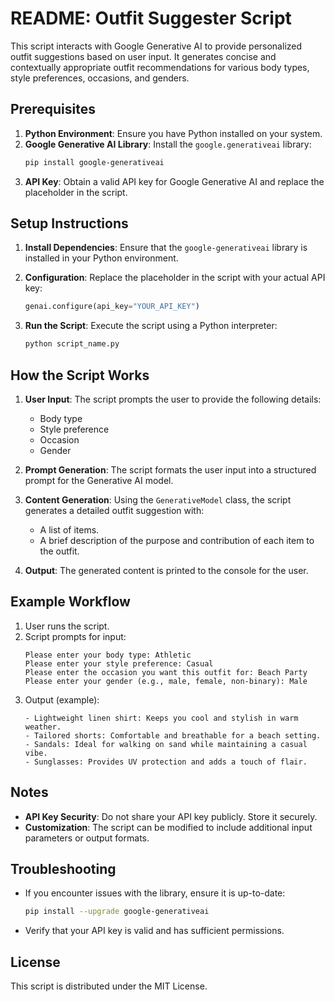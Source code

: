 # README: Outfit Suggester Script

This script interacts with Google Generative AI to provide personalized outfit suggestions based on user input. It generates concise and contextually appropriate outfit recommendations for various body types, style preferences, occasions, and genders.

## Prerequisites

1. **Python Environment**: Ensure you have Python installed on your system.
2. **Google Generative AI Library**: Install the `google.generativeai` library:
   ```bash
   pip install google-generativeai
   ```
3. **API Key**: Obtain a valid API key for Google Generative AI and replace the placeholder in the script.

## Setup Instructions

1. **Install Dependencies**:
   Ensure that the `google-generativeai` library is installed in your Python environment.

2. **Configuration**:
   Replace the placeholder in the script with your actual API key:
   ```python
   genai.configure(api_key="YOUR_API_KEY")
   ```

3. **Run the Script**:
   Execute the script using a Python interpreter:
   ```bash
   python script_name.py
   ```

## How the Script Works

1. **User Input**:
   The script prompts the user to provide the following details:
   - Body type
   - Style preference
   - Occasion
   - Gender

2. **Prompt Generation**:
   The script formats the user input into a structured prompt for the Generative AI model.

3. **Content Generation**:
   Using the `GenerativeModel` class, the script generates a detailed outfit suggestion with:
   - A list of items.
   - A brief description of the purpose and contribution of each item to the outfit.

4. **Output**:
   The generated content is printed to the console for the user.

## Example Workflow

1. User runs the script.
2. Script prompts for input:
   ```
   Please enter your body type: Athletic
   Please enter your style preference: Casual
   Please enter the occasion you want this outfit for: Beach Party
   Please enter your gender (e.g., male, female, non-binary): Male
   ```
3. Output (example):
   ```
   - Lightweight linen shirt: Keeps you cool and stylish in warm weather.
   - Tailored shorts: Comfortable and breathable for a beach setting.
   - Sandals: Ideal for walking on sand while maintaining a casual vibe.
   - Sunglasses: Provides UV protection and adds a touch of flair.
   ```

## Notes

- **API Key Security**: Do not share your API key publicly. Store it securely.
- **Customization**: The script can be modified to include additional input parameters or output formats.

## Troubleshooting

- If you encounter issues with the library, ensure it is up-to-date:
  ```bash
  pip install --upgrade google-generativeai
  ```
- Verify that your API key is valid and has sufficient permissions.

## License
This script is distributed under the MIT License.
